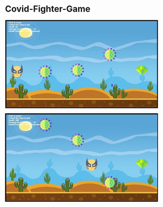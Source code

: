 # Covid-Fighter-Game
![alt text](https://github.com/PrikshitBatra/Covid-Fighter-Game/blob/main/Assets/Pic1.jpg)

![alt text](https://github.com/PrikshitBatra/Covid-Fighter-Game/blob/main/Assets/Pic2.jpg)
